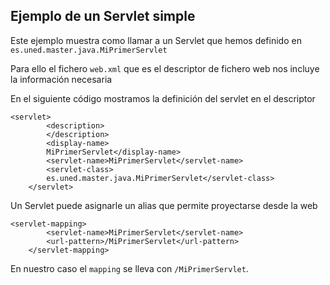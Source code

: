 ## Ejemplo de un Servlet simple

Este ejemplo muestra como llamar a un Servlet que hemos definido en `es.uned.master.java.MiPrimerServlet`

Para ello el fichero `web.xml` que es el descriptor de fichero web nos incluye la información necesaria 

En el siguiente código mostramos la definición del servlet en el descriptor

```
<servlet>
		<description>
		</description>
		<display-name>
		MiPrimerServlet</display-name>
		<servlet-name>MiPrimerServlet</servlet-name>
		<servlet-class>
		es.uned.master.java.MiPrimerServlet</servlet-class>
	</servlet>
```
Un Servlet puede asignarle un alias que permite proyectarse desde la web

```
<servlet-mapping>
		<servlet-name>MiPrimerServlet</servlet-name>
		<url-pattern>/MiPrimerServlet</url-pattern>
	</servlet-mapping>
```

En nuestro caso el `mapping` se lleva con `/MiPrimerServlet`.


